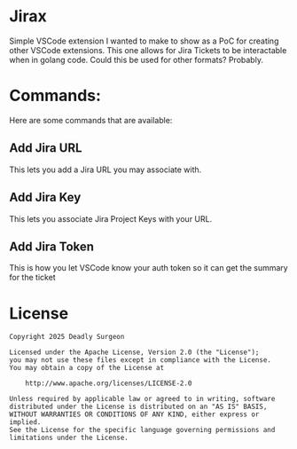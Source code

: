 # Jirax

Simple VSCode extension I wanted to make to show as a PoC for creating other
VSCode extensions. This one allows for Jira Tickets to be interactable when in
golang code. Could this be used for other formats? Probably.

# Commands:

Here are some commands that are available:

## Add Jira URL

This lets you add a Jira URL you may associate with.

## Add Jira Key

This lets you associate Jira Project Keys with your URL.

## Add Jira Token

This is how you let VSCode know your auth token so it can get the summary for
the ticket

# License

```
Copyright 2025 Deadly Surgeon

Licensed under the Apache License, Version 2.0 (the "License");
you may not use these files except in compliance with the License.
You may obtain a copy of the License at

    http://www.apache.org/licenses/LICENSE-2.0

Unless required by applicable law or agreed to in writing, software
distributed under the License is distributed on an "AS IS" BASIS,
WITHOUT WARRANTIES OR CONDITIONS OF ANY KIND, either express or implied.
See the License for the specific language governing permissions and
limitations under the License.
```
